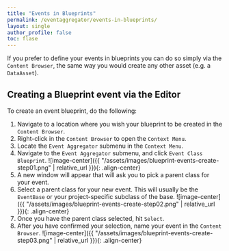 ```yaml
---
title: "Events in Blueprints"
permalink: /eventaggregator/events-in-blueprints/
layout: single
author_profile: false
toc: flase
---
```


If you prefer to define your events in blueprints you can do so simply via the `Content Browser`, 
the same way you would create any other asset (e.g. a `DataAsset`).

## Creating a Blueprint event via the Editor

To create an event blueprint, do the following:

1. Navigate to a location where you wish your blueprint to be created in the `Content Browser`.
2. Right-click in the `Content Browser` to open the `Context Menu`.
3. Locate the `Event Aggregator` submenu in the `Context Menu`.
4. Navigate to the `Event Aggregator` submenu, and click `Event Class Blueprint`.
![image-center]({{ "/assets/images/blueprint-events-create-step01.png" | relative_url }}){: .align-center}
5. A new window will appear that will ask you to pick a parent class for your event.
6. Select a parent class for your new event. This will usually be the `EventBase` or your project-specific subclass of the base.
![image-center]({{ "/assets/images/blueprint-events-create-step02.png" | relative_url }}){: .align-center}
7. Once you have the parent class selected, hit `Select`.
8. After you have confirmed your selection, name your event in the `Content Browser`.
![image-center]({{ "/assets/images/blueprint-events-create-step03.png" | relative_url }}){: .align-center}